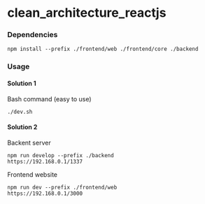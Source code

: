 # clean_architecture_reactjs

### Dependencies
`
npm install --prefix ./frontend/web ./frontend/core ./backend
`

### Usage
#### Solution 1
Bash command (easy to use)
```
./dev.sh
```
#### Solution 2
Backent server
```
npm run develop --prefix ./backend
https://192.168.0.1/1337
```
Frontend website
```
npm run dev --prefix ./frontend/web
https://192.168.0.1/3000
```
